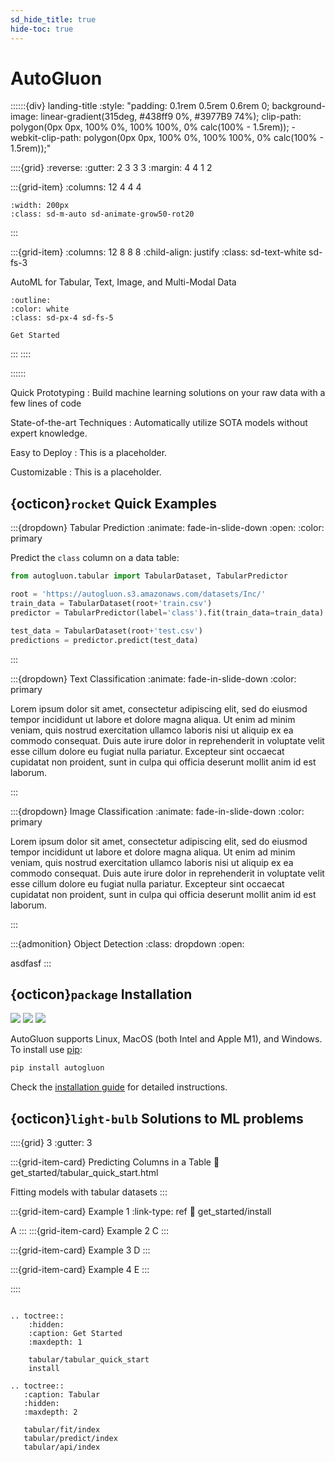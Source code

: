 ```yaml
---
sd_hide_title: true
hide-toc: true
---
```


# AutoGluon

::::::{div} landing-title
:style: "padding: 0.1rem 0.5rem 0.6rem 0; background-image: linear-gradient(315deg, #438ff9 0%, #3977B9 74%); clip-path: polygon(0px 0px, 100% 0%, 100% 100%, 0% calc(100% - 1.5rem)); -webkit-clip-path: polygon(0px 0px, 100% 0%, 100% 100%, 0% calc(100% - 1.5rem));"

::::{grid}
:reverse:
:gutter: 2 3 3 3
:margin: 4 4 1 2

:::{grid-item}
:columns: 12 4 4 4

```{image} ./_static/autogluon-s.png
:width: 200px
:class: sd-m-auto sd-animate-grow50-rot20
```
:::

:::{grid-item}
:columns: 12 8 8 8
:child-align: justify
:class: sd-text-white sd-fs-3

AutoML for Tabular, Text, Image, and Multi-Modal Data

```{button-link} get_started/tabular_quick_start.html
:outline:
:color: white
:class: sd-px-4 sd-fs-5

Get Started
```

:::
::::

::::::

Quick Prototyping 
: Build machine learning solutions on your raw data with a few lines of code

State-of-the-art Techniques
: Automatically utilize SOTA models without expert knowledge.

Easy to Deploy
: This is a placeholder.

Customizable
: This is a placeholder.

## {octicon}`rocket` Quick Examples

:::{dropdown} Tabular Prediction
:animate: fade-in-slide-down
:open:
:color: primary

Predict the `class` column on a data table:

```python
from autogluon.tabular import TabularDataset, TabularPredictor

root = 'https://autogluon.s3.amazonaws.com/datasets/Inc/'
train_data = TabularDataset(root+'train.csv')
predictor = TabularPredictor(label='class').fit(train_data=train_data)

test_data = TabularDataset(root+'test.csv')
predictions = predictor.predict(test_data)

```
:::


:::{dropdown} Text Classification
:animate: fade-in-slide-down
:color: primary

Lorem ipsum dolor sit amet, consectetur adipiscing elit, sed do eiusmod tempor incididunt ut labore et dolore magna aliqua. Ut enim ad minim veniam, quis nostrud exercitation ullamco laboris nisi ut aliquip ex ea commodo consequat. Duis aute irure dolor in reprehenderit in voluptate velit esse cillum dolore eu fugiat nulla pariatur. Excepteur sint occaecat cupidatat non proident, sunt in culpa qui officia deserunt mollit anim id est laborum.

:::

:::{dropdown} Image Classification
:animate: fade-in-slide-down
:color: primary

Lorem ipsum dolor sit amet, consectetur adipiscing elit, sed do eiusmod tempor incididunt ut labore et dolore magna aliqua. Ut enim ad minim veniam, quis nostrud exercitation ullamco laboris nisi ut aliquip ex ea commodo consequat. Duis aute irure dolor in reprehenderit in voluptate velit esse cillum dolore eu fugiat nulla pariatur. Excepteur sint occaecat cupidatat non proident, sunt in culpa qui officia deserunt mollit anim id est laborum.

:::


:::{admonition} Object Detection
:class: dropdown
:open:

asdfasf
:::

## {octicon}`package` Installation

![](https://img.shields.io/pypi/pyversions/autogluon)
![](https://img.shields.io/pypi/v/autogluon.svg)
![](https://img.shields.io/pypi/dm/autogluon)

AutoGluon supports Linux, MacOS (both Intel and Apple M1), and Windows. 
To install use [pip](https://pip.pypa.io/en/stable/installation/):

```bash
pip install autogluon
```

Check the [installation guide](get_started/install.md) for detailed instructions. 


## {octicon}`light-bulb` Solutions to ML problems

::::{grid} 3
:gutter: 3

:::{grid-item-card}  Predicting Columns in a Table
:link: get_started/tabular_quick_start.html

Fitting models with tabular datasets
:::

:::{grid-item-card}  Example 1
:link-type: ref
:link: get_started/install

A
:::
:::{grid-item-card}  Example 2
C
:::

:::{grid-item-card}  Example 3
D
:::

:::{grid-item-card}  Example 4
E
:::

::::



```{eval-rst}

.. toctree::
    :hidden:
    :caption: Get Started
    :maxdepth: 1

    tabular/tabular_quick_start
    install

.. toctree::
   :caption: Tabular
   :hidden:
   :maxdepth: 2
   
   tabular/fit/index
   tabular/predict/index
   tabular/api/index

```
